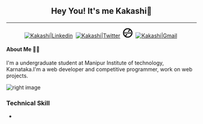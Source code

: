 <!--------header--------->
<h2 align="center">Hey You! It's me Kakashi👋</h2>
<hr>
<nav align="center">
  <p align="center">
    <p align="center">
        <a href="https://www.linkedin.com/in/kakashi-hatake-749933227/"><img alt="Kakashi|Linkedin" src="https://cdn.jsdelivr.net/npm/simple-icons@v3/icons/linkedin.svg" width="25px"></a>&nbsp;
        <a href="https://www.linkedin.com/in/kakashi-hatake-749933227/"><img alt="Kakashi|Twitter" src="https://cdn.jsdelivr.net/npm/simple-icons@3.13.0/icons/twitter.svg" width="25px"></a>&nbsp;
        <a href="https://www.stopstalk.com/user/profile/itskakashi"><img src="https://github.com/stopstalk/media-resources/blob/master/stopstalk-large-black.svg" alt="Kakashi|Stopstalk" width="25px"></a>&nbsp;
        <a href="mailto:ayushporwal3843@gmail.com"><img src="https://cdn.jsdelivr.net/npm/simple-icons@3.13.0/icons/gmail.svg" alt="Kakashi|Gmail" width="25px"></a>&nbsp;
    </p>
  </p>
</nav>

<!--------About Section--------->
<h4>About Me 🙋‍♂️</h4>
<p>I'm a undergraduate student at Manipur Institute of technology, Karnataka.I'm a web developer and competitive programmer, work on web projects.</p>
<img src="https://i.gifer.com/5eKX.gif" alt="right image">
<!---------- Skill Section --------------->
<h3>Technical Skill</h3>
<ul>
  <li></li>

